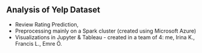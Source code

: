 ## Analysis of Yelp Dataset
- Review Rating Prediction, 
- Preprocessing mainly on a Spark cluster (created using Microsoft Azure) 
- Visualizations in Jupyter & Tableau - created in a team of 4: me, Irina K., Francis L., Emre Ö.
